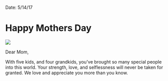 Date: 5/14/17

# Happy Mothers Day

![](https://dl.dropboxusercontent.com/s/1hqf7yvgg2gt6bt/IMG_1279.jpeg)

Dear Mom,

With five kids, and four grandkids, you've brought so many special people into this world. Your strength, love, and selflessness will never be taken for granted. We love and appreciate you more than you know.